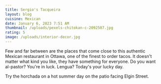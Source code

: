 ```yaml
---
title: Sergio's Tacqueira
layout: blog
cuisine: Mexican
date: January 6, 2023 7:51 AM
thumbnail: /uploads/pexels-chitokan-c-2092507.jpg
rating: 5
image: /uploads/interior-decor.jpg
---
```


F﻿ew and far between are the places that come close to this authentic Mexican restaurant in Ottawa, one of the finest to order tacos. It doesn't matter what kind you like, they have something for everyone. Do you want al-pastor? You're in luck. Lengua? Today's your lucky day.

Try the horchada on a hot summer day on the patio facing Elgin Street.
